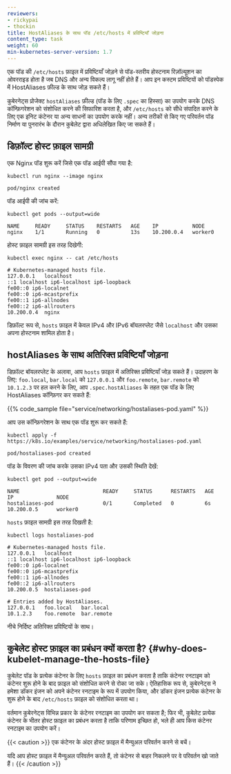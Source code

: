 ```yaml
---
reviewers:
- rickypai
- thockin
title: HostAliases के साथ पॉड /etc/hosts में प्रविष्टियाँ जोड़ना
content_type: task
weight: 60
min-kubernetes-server-version: 1.7
---
```



<!-- overview -->

एक पॉड की `/etc/hosts` फ़ाइल में प्रविष्टियाँ जोड़ने से पॉड-स्तरीय होस्टनाम रिज़ॉल्यूशन का ओवरराइड होता है जब DNS और अन्य विकल्प लागू नहीं होते हैं। आप इन कस्टम प्रविष्टियों को पॉडस्पेक में HostAliases फ़ील्ड के साथ जोड़ सकते हैं।

कुबेरनेट्स प्रोजेक्ट `hostAliases` फ़ील्ड (पॉड के लिए `.spec` का हिस्सा) का उपयोग करके DNS कॉन्फ़िगरेशन को संशोधित करने की सिफारिश करता है, और `/etc/hosts` को सीधे संपादित करने के लिए एक इनिट कंटेनर या अन्य साधनों का उपयोग करके नहीं।
अन्य तरीकों से किए गए परिवर्तन पॉड निर्माण या पुनरारंभ के दौरान कुबेलेट द्वारा अधिलेखित किए जा सकते हैं।

<!-- steps -->

## डिफ़ॉल्ट होस्ट फ़ाइल सामग्री

एक Nginx पॉड शुरू करें जिसे एक पॉड आईपी सौंपा गया है:

```shell
kubectl run nginx --image nginx
```

```
pod/nginx created
```

पॉड आईपी की जांच करें:

```shell
kubectl get pods --output=wide
```

```
NAME     READY     STATUS    RESTARTS   AGE    IP           NODE
nginx    1/1       Running   0          13s    10.200.0.4   worker0
```

होस्ट फ़ाइल सामग्री इस तरह दिखेगी:

```shell
kubectl exec nginx -- cat /etc/hosts
```

```
# Kubernetes-managed hosts file.
127.0.0.1	localhost
::1	localhost ip6-localhost ip6-loopback
fe00::0	ip6-localnet
fe00::0	ip6-mcastprefix
fe00::1	ip6-allnodes
fe00::2	ip6-allrouters
10.200.0.4	nginx
```

डिफ़ॉल्ट रूप से, `hosts` फ़ाइल में केवल IPv4 और IPv6 बॉयलरप्लेट जैसे
`localhost` और उसका अपना होस्टनाम शामिल होता है।

## hostAliases के साथ अतिरिक्त प्रविष्टियाँ जोड़ना

डिफ़ॉल्ट बॉयलरप्लेट के अलावा, आप `hosts` फ़ाइल में अतिरिक्त प्रविष्टियाँ जोड़ सकते हैं।
उदाहरण के लिए: `foo.local`, `bar.local` को `127.0.0.1` और `foo.remote`,
`bar.remote` को `10.1.2.3` पर हल करने के लिए, आप `.spec.hostAliases` के तहत एक पॉड के लिए HostAliases कॉन्फ़िगर कर सकते हैं:

{{% code_sample file="service/networking/hostaliases-pod.yaml" %}}

आप उस कॉन्फ़िगरेशन के साथ एक पॉड शुरू कर सकते हैं:

```shell
kubectl apply -f https://k8s.io/examples/service/networking/hostaliases-pod.yaml
```

```
pod/hostaliases-pod created
```

पॉड के विवरण की जांच करके उसका IPv4 पता और उसकी स्थिति देखें:

```shell
kubectl get pod --output=wide
```

```
NAME                           READY     STATUS      RESTARTS   AGE       IP              NODE
hostaliases-pod                0/1       Completed   0          6s        10.200.0.5      worker0
```

`hosts` फ़ाइल सामग्री इस तरह दिखती है:

```shell
kubectl logs hostaliases-pod
```

```
# Kubernetes-managed hosts file.
127.0.0.1	localhost
::1	localhost ip6-localhost ip6-loopback
fe00::0	ip6-localnet
fe00::0	ip6-mcastprefix
fe00::1	ip6-allnodes
fe00::2	ip6-allrouters
10.200.0.5	hostaliases-pod

# Entries added by HostAliases.
127.0.0.1	foo.local	bar.local
10.1.2.3	foo.remote	bar.remote
```

नीचे निर्दिष्ट अतिरिक्त प्रविष्टियों के साथ।

## कुबेलेट होस्ट फ़ाइल का प्रबंधन क्यों करता है? {#why-does-kubelet-manage-the-hosts-file}

कुबेलेट पॉड के प्रत्येक कंटेनर के लिए `hosts` फ़ाइल का प्रबंधन करता है ताकि कंटेनर रनटाइम को कंटेनर शुरू होने के बाद फ़ाइल को संशोधित करने से रोका जा सके।
ऐतिहासिक रूप से, कुबेरनेट्स ने हमेशा डॉकर इंजन को अपने कंटेनर रनटाइम के रूप में उपयोग किया, और डॉकर इंजन प्रत्येक कंटेनर के शुरू होने के बाद `/etc/hosts` फ़ाइल को संशोधित करता था।

वर्तमान कुबेरनेट्स विभिन्न प्रकार के कंटेनर रनटाइम का उपयोग कर सकता है; फिर भी, कुबेलेट प्रत्येक कंटेनर के भीतर होस्ट फ़ाइल का प्रबंधन करता है ताकि परिणाम इच्छित हो, भले ही आप किस कंटेनर रनटाइम का उपयोग करें।

{{< caution >}}
एक कंटेनर के अंदर होस्ट फ़ाइल में मैन्युअल परिवर्तन करने से बचें।

यदि आप होस्ट फ़ाइल में मैन्युअल परिवर्तन करते हैं,
तो कंटेनर से बाहर निकलने पर वे परिवर्तन खो जाते हैं।
{{< /caution >}} 